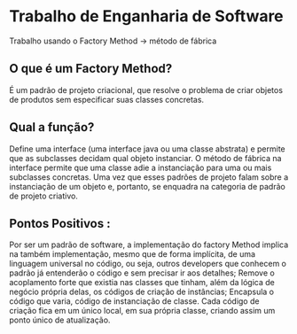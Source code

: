 # Trabalho de Enganharia de Software 

Trabalho usando o Factory Method ->  método de fábrica

## O que é um Factory Method?

É um padrão de projeto criacional, que resolve o problema de criar objetos de produtos sem especificar suas classes concretas.

## Qual a função?

Define uma interface (uma interface java ou uma classe abstrata) e permite que as subclasses decidam qual objeto instanciar. O método de fábrica na interface permite que uma classe adie a instanciação para uma ou mais subclasses concretas. Uma vez que esses padrões de projeto falam sobre a instanciação de um objeto e, portanto, se enquadra na categoria de padrão de projeto criativo.

## Pontos Positivos :

Por ser um padrão de software, a implementação do factory Method implica na também implementação, mesmo que de forma implícita, de uma linguagem universal no código, ou seja, outros developers que conhecem o padrão já entenderão o código e sem precisar ir aos detalhes;
Remove o acoplamento forte que existia nas classes que tinham, além da lógica de negócio própria delas, os códigos de criação de instâncias;
Encapsula o código que varia, código de instanciação de classe. Cada código de criação fica em um único local, em sua própria classe, criando assim um ponto único de atualização. 
